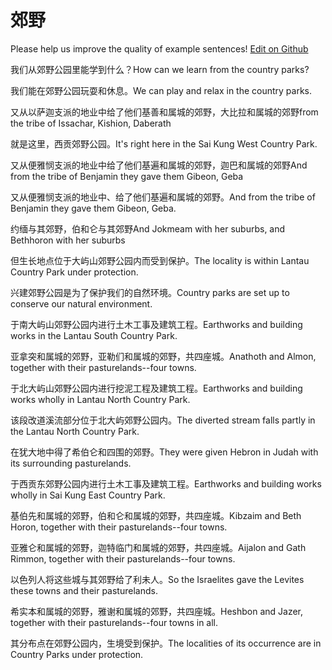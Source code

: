 # 郊野

Please help us improve the quality of example sentences! [Edit on Github](https://github.com/jiyushe/jiyu-example-sentence-source/blob/main/chinese/jiaoye.md)

<p><span class="chinese">我们从郊野公园里能学到什么？</span><span class="english">How can we learn from the country parks?</span></p>

<p><span class="chinese">我们能在郊野公园玩耍和休息。</span><span class="english">We can play and relax in the country parks.</span></p>

<p><span class="chinese">又从以萨迦支派的地业中给了他们基善和属城的郊野，大比拉和属城的郊野</span><span class="english">from the tribe of Issachar, Kishion, Daberath</span></p>

<p><span class="chinese">就是这里，西贡郊野公园。</span><span class="english">It's right here in the Sai Kung West Country Park.</span></p>

<p><span class="chinese">又从便雅悯支派的地业中给了他们基遍和属城的郊野，迦巴和属城的郊野</span><span class="english">And from the tribe of Benjamin they gave them Gibeon, Geba</span></p>

<p><span class="chinese">又从便雅悯支派的地业中、给了他们基遍和属城的郊野。</span><span class="english">And from the tribe of Benjamin they gave them Gibeon, Geba.</span></p>

<p><span class="chinese">约缅与其郊野，伯和仑与其郊野</span><span class="english">And Jokmeam with her suburbs, and Bethhoron with her suburbs</span></p>

<p><span class="chinese">但生长地点位于大屿山郊野公园内而受到保护。</span><span class="english">The locality is within Lantau Country Park under protection.</span></p>

<p><span class="chinese">兴建郊野公园是为了保护我们的自然环境。</span><span class="english">Country parks are set up to conserve our natural environment.</span></p>

<p><span class="chinese">于南大屿山郊野公园内进行土木工事及建筑工程。</span><span class="english">Earthworks and building works in the Lantau South Country Park.</span></p>

<p><span class="chinese">亚拿突和属城的郊野，亚勒们和属城的郊野，共四座城。</span><span class="english">Anathoth and Almon, together with their pasturelands--four towns.</span></p>

<p><span class="chinese">于北大屿山郊野公园内进行挖泥工程及建筑工程。</span><span class="english">Earthworks and building works wholly in Lantau North Country Park.</span></p>

<p><span class="chinese">该段改道溪流部分位于北大屿郊野公园内。</span><span class="english">The diverted stream falls partly in the Lantau North Country Park.</span></p>

<p><span class="chinese">在犹大地中得了希伯仑和四围的郊野。</span><span class="english">They were given Hebron in Judah with its surrounding pasturelands.</span></p>

<p><span class="chinese">于西贡东郊野公园内进行土木工事及建筑工程。</span><span class="english">Earthworks and building works wholly in Sai Kung East Country Park.</span></p>

<p><span class="chinese">基伯先和属城的郊野，伯和仑和属城的郊野，共四座城。</span><span class="english">Kibzaim and Beth Horon, together with their pasturelands--four towns.</span></p>

<p><span class="chinese">亚雅仑和属城的郊野，迦特临门和属城的郊野，共四座城。</span><span class="english">Aijalon and Gath Rimmon, together with their pasturelands--four towns.</span></p>

<p><span class="chinese">以色列人将这些城与其郊野给了利未人。</span><span class="english">So the Israelites gave the Levites these towns and their pasturelands.</span></p>

<p><span class="chinese">希实本和属城的郊野，雅谢和属城的郊野，共四座城。</span><span class="english">Heshbon and Jazer, together with their pasturelands--four towns in all.</span></p>

<p><span class="chinese">其分布点在郊野公园内，生境受到保护。</span><span class="english">The localities of its occurrence are in Country Parks under protection.</span></p>

